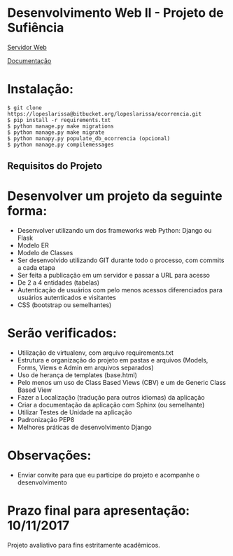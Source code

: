 # Desenvolvimento Web II - Projeto de Sufiência 

[Servidor Web](http://lopes.pythonanywhere.com/)

[Documentação](http://ocorrencia.readthedocs.io/en/latest/index.html)  


# Instalação:
	$ git clone https://lopeslarissa@bitbucket.org/lopeslarissa/ocorrencia.git
	$ pip install -r requirements.txt
	$ python manage.py make migrations
	$ python manage.py make migrate
	$ python manapy.py populate_db_ocorrencia (opcional)
	$ python manage.py compilemessages 
	
## Requisitos do Projeto

# Desenvolver um projeto da seguinte forma:
- Desenvolver utilizando um dos frameworks web Python: Django ou Flask
- Modelo ER 
- Modelo de Classes
- Ser desenvolvido utilizando GIT durante todo o processo, com commits a cada etapa 
- Ser feita a publicação em um servidor e passar a URL para acesso
- De 2 a 4 entidades (tabelas)
- Autenticação de usuários com pelo menos acessos diferenciados para usuários autenticados e visitantes
- CSS (bootstrap ou semelhantes) 

# Serão verificados:
- Utilização de virtualenv, com arquivo requirements.txt
- Estrutura e organização do projeto em pastas e arquivos (Models, Forms, Views e Admin em arquivos separados)
- Uso de herança de templates (base.html)
- Pelo menos um uso de Class Based Views (CBV) e um de Generic Class Based View
- Fazer a Localização (tradução para outros idiomas) da aplicação
- Criar a documentação da aplicação com Sphinx (ou semelhante)
- Utilizar Testes de Unidade na aplicação
- Padronização PEP8
- Melhores práticas de desenvolvimento Django

# Observações:
- Enviar convite para que eu participe do projeto e acompanhe o desenvolvimento

# Prazo final para apresentação: 10/11/2017


Projeto avaliativo para fins estritamente acadêmicos.

